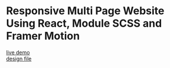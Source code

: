 # Responsive Multi Page Website Using React, Module SCSS and Framer Motion
[live demo](https://master--magical-ganache-3492d3.netlify.app/)
<br />
[design file](https://www.figma.com/community/file/1134456467733709009)